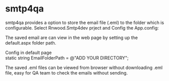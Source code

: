 smtp4qa
=======
smtp4qa provides a option to store the email file (.eml) to the folder which is configurable.
Select Rnwood.Smtp4dev prject and Config the App.config:
 <appSettings>
    <add key="EmailFolderPath" value="ADD YOUR DIRECTORY"/>
    <add key="EmailShowInGrid" value="1"/><!--Display 0-False save in folder,1-True doesn't save folder-->
  </appSettings>

The saved email are can view in the web page by setting up the default.aspx folder path.

Config in default page  
static string EmailFolderPath = @"ADD YOUR DIRECTORY";<!--Add EmailFolderPath value which provide in the app.config-->

The saved .eml files can be viewed from browser without downloading .eml file, easy for QA team to check the emails without sending.
